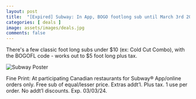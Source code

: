 ```yaml
---
layout: post
title:  "[Expired] Subway: In App, BOGO footlong sub until March 3rd 2024 - use code BOGOFL"
categories: [ deals ]
image: assets/images/deals.jpg
comments: false
---
```


There's a few classic foot long subs under $10 (ex: Cold Cut Combo), with the BOGOFL code - works out to $5 foot long plus tax.


![Subway Poster](https://www.subway.com/en-ca/-/media/northamerica/Canada/HomePageLogOut/2024/W1/FWH/HP_FWH_DMB_Subway_W1_DigitalAccelerator_EN_505x485.png)


Fine Print:
At participating Canadian restaurants for Subway® App/online orders only. Free sub of equal/lesser price. Extras addt’l. Plus tax. 1 use per order. No addt’l discounts. Exp. 03/03/24.